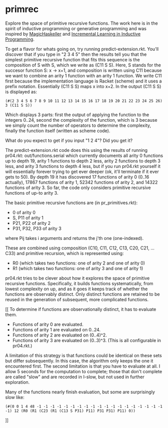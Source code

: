 primrec
=======

Explore the space of primitive recursive functions. The work here is in the spirit of inductive programming or generative programming and was inspired by [MagicHaskeller](http://nautilus.cs.miyazaki-u.ac.jp/~skata/MagicHaskeller.html) and [Incremental Learning in Inductive Programming](http://www.cogsys.wiai.uni-bamberg.de/aaip09/aaip09_submissions/incremental.pdf).

To get a flavor for whats going on, try running predict-extension.rkt. You'll discover that if you type in "2 3 4 5" then the results tell you that the simplest
primitive recursive function that fits this sequence is the
composition of S with S, which we write as (C11 S S). Here, S stands
for the succesor function S: x -> x+1, and composition is written
using C11 because we want to combine an arity 1 function with an arity
1 function. We write C11 first because the implementation language is
Racket (scheme) and it uses a prefix notation. Essentially (C11 S S) maps x into x+2. 
In the output (C11 S S) is displayed as:

    (#(2 3 4 5 6 7 8 9 10 11 12 13 14 15 16 17 18 19 20 21 22 23 24 25 26) 3 (C11 S S))

Which displays 3 parts: first the output of applying the function to the integers 0..24,
second the complexity of the function, which is 3 because we simply count the number of
operators to determine the complexity, finally the function itself (written as scheme code).

What do you expect to get if you input "1 2 4"? Did you get it?

The predict-extension.rkt code does this using the results of running pr04.rkt: out/functions.serial
which currently documents all arity 0 functions up to depth 19, arity 1 functions to depth 2 less,
arity 2 functions to depth 3 less, and arity 3 functions to depth 4 less, but if you run pr04.rkt yourself
it will essentially forever trying to get ever deeper (ok, it'll terminate if it ever gets to 50).
By depth 19 it has discovered 17 functions of arity 0 (0..16 actually), 17867 functions of arity 1, 52342 functions of arity 2, and 14322 functions of arity 3.
So far, the code only considers primitive recursive functions of up-to arity 3.

The basic primitive recursive functions are (in pr_primitives.rkt):
*  0 of arity 0
*  S, P11 of arity 1
*  P21, P22 of arity 2
*  P31, P32, P33 of arity 3

where Pij takes i arguments and returns the j'th one (one-indexed).

These are combined using composition (C10, C11, C12, C13, C20, C21, ... C33) and primitive recursion,
which is represented using:
*  R0 (which takes two functions: one of arity 2 and one of arity 0)
*  R1 (which takes two functions: one of arity 3 and one of arity 1)

pr04.rkt tries to be clever about how it explores the space of primitive recursive functions. Specifically,
it builds functions systematically, from lowest complexity on up, and as it goes it keeps track of whether
the functions are observably distinct. Only distinct functions are retained to be reused in the generation of
subsequent, more complicated functions.

[[
To determine if functions are observationally distinct, it has to evaluate them.
* Functions of arity 0 are evaluated.
* Functions of arity 1 are evaluated on 0..24.
* Functions of arity 2 are evaluated on (0..4)^2.
* Functions of arity 3 are evaluated on (0..3)^3.
(This is all configurable in pr04.rkt.)

A limitation of this strategy is that functions could be identical on these sets but differ subsequently. In this case,
the algorithm only keeps the one it encountered first. The second limitation is that you have to evaluate at all.
I allow 5 seconds for the computation to complete; those that don't complete are called "slow" and are recorded in l-slow,
but not used in further exploration.

Many of the functions nearly finish evaluation, but some are surprisingly slow like:

    (#(0 0 1 4 48 -1 -1 -1 -1 -1 -1 -1 -1 -1 -1 -1 -1 -1 -1 -1 -1 -1 -1 -1 -1) 12 (R0 (R1 (C23 (R1 (C13 S P31) P11) P31 P31) P11) 0))

]]
